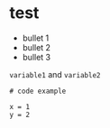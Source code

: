 # test

 - bullet 1
 - bullet 2
 - bullet 3

`variable1` and `variable2`

```
# code example

x = 1
y = 2


```
